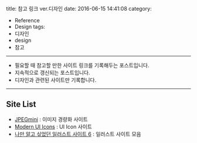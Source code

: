 title: 참고 링크 ver.디자인
date: 2016-06-15 14:41:08
category:
- Reference
- Design
tags:
- 디자인
- design
- 참고
---

- 필요할 때 참고할 만한 사이트 링크를 기록해두는 포스트입니다.
- 지속적으로 갱신되는 포스트입니다.
- 디자인과 관련된 사이트만 기록합니다.

<!-- more -->

------
## Site List

- [JPEGmini](http://www.jpegmini.com) : 이미지 경량화 사이트
- [Modern UI Icons](http://modernuiicons.com) : UI Icon 사이트
- [나만 알고 싶었던 일러스트 사이트 6](https://m.pikicast.com/contents/?contentsId=210971) : 일러스트 사이트 모음
